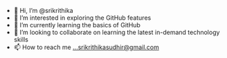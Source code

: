- 👋 Hi, I’m @srikrithika 
- 👀 I’m interested in exploring the GitHub features
- 🌱 I’m currently learning  the basics of GitHub
- 💞️ I’m looking to collaborate on learning the latest in-demand technology skills
- 📫 How to reach me ...srikrithikasudhir@gmail.com

<!---
srikrithikasudhir/srikrithikasudhir is a ✨ special ✨ repository because its `README.md` (this file) appears on your GitHub profile.
You can click the Preview link to take a look at your changes.
--->
